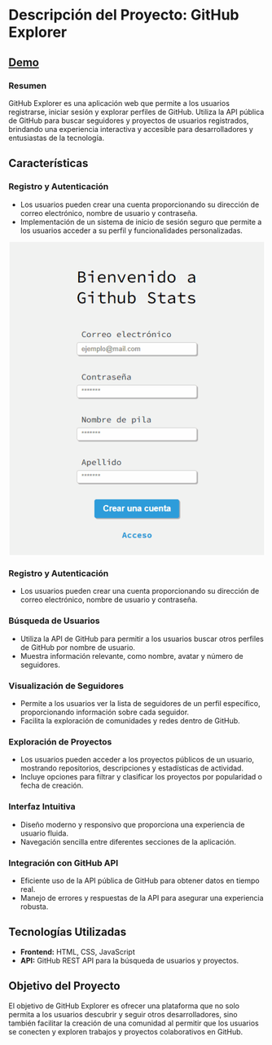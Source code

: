 # Descripción del Proyecto: GitHub Explorer

## [Demo](https://githubok.netlify.app/)

### Resumen
GitHub Explorer es una aplicación web que permite a los usuarios registrarse, iniciar sesión y explorar perfiles de GitHub. Utiliza la API pública de GitHub para buscar seguidores y proyectos de usuarios registrados, brindando una experiencia interactiva y accesible para desarrolladores y entusiastas de la tecnología.

## Características

### Registro y Autenticación
- Los usuarios pueden crear una cuenta proporcionando su dirección de correo electrónico, nombre de usuario y contraseña.
- Implementación de un sistema de inicio de sesión seguro que permite a los usuarios acceder a su perfil y funcionalidades personalizadas.

<p align="center">
  
  <img  src="git hub/assets/crearregistro.gif" alt="crear registro" width="500"/>
</p>

  ### Registro y Autenticación
- Los usuarios pueden crear una cuenta proporcionando su dirección de correo electrónico, nombre de usuario y contraseña.



### Búsqueda de Usuarios
- Utiliza la API de GitHub para permitir a los usuarios buscar otros perfiles de GitHub por nombre de usuario.
- Muestra información relevante, como nombre, avatar y número de seguidores.

### Visualización de Seguidores
- Permite a los usuarios ver la lista de seguidores de un perfil específico, proporcionando información sobre cada seguidor.
- Facilita la exploración de comunidades y redes dentro de GitHub.

### Exploración de Proyectos
- Los usuarios pueden acceder a los proyectos públicos de un usuario, mostrando repositorios, descripciones y estadísticas de actividad.
- Incluye opciones para filtrar y clasificar los proyectos por popularidad o fecha de creación.

### Interfaz Intuitiva
- Diseño moderno y responsivo que proporciona una experiencia de usuario fluida.
- Navegación sencilla entre diferentes secciones de la aplicación.

### Integración con GitHub API
- Eficiente uso de la API pública de GitHub para obtener datos en tiempo real.
- Manejo de errores y respuestas de la API para asegurar una experiencia robusta.

## Tecnologías Utilizadas
- **Frontend:** HTML, CSS, JavaScript
- **API:** GitHub REST API para la búsqueda de usuarios y proyectos.

## Objetivo del Proyecto
El objetivo de GitHub Explorer es ofrecer una plataforma que no solo permita a los usuarios descubrir y seguir otros desarrolladores, sino también facilitar la creación de una comunidad al permitir que los usuarios se conecten y exploren trabajos y proyectos colaborativos en GitHub.

